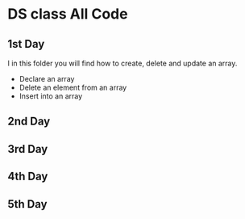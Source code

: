 # DS class All Code
## 1st Day
I in this folder you will find how to create, delete and update an array.
* Declare an array
* Delete an element from an array
* Insert into an array

## 2nd Day
## 3rd Day
## 4th Day
## 5th Day

